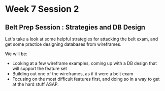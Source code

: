# Week 7 Session 2
## Belt Prep Session : Strategies and DB Design
Let's take a look at some helpful strategies for attacking the belt exam, and get some practice designing databases from wireframes.

We will be:
- Looking at a few wireframe examples, coming up with a DB design that will support the feature set
- Building out one of the wireframes, as if it were a belt exam
- Focusing on the most difficult features first, and doing so in a way to get at the hard stuff ASAP.


